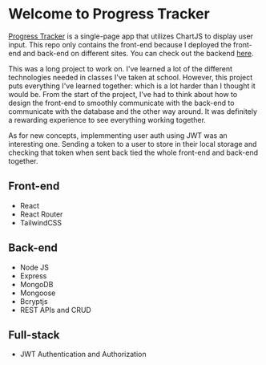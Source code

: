 # Welcome to Progress Tracker

[Progress Tracker](https://jovial-jalebi-d5c41c.netlify.app/) is a single-page app that utilizes ChartJS to display user input. This repo only contains the front-end because I deployed the front-end and back-end on different sites. You can check out the backend [here](https://github.com/GlenCalica/progress-tracker-backend).

This was a long project to work on. I've learned a lot of the different technologies needed in classes I've taken at school. However, this project puts everything I've learned together: which is a lot harder than I thought it would be. From the start of the project, I've had to think about how to design the front-end to smoothly communicate with the back-end to communicate with the database and the other way around. It was definitely a rewarding experience to see everything working together.

As for new concepts, implemmenting user auth using JWT was an interesting one. Sending a token to a user to store in their local storage and checking that token when sent back tied the whole front-end and back-end together.

## Front-end

-  React
-  React Router
-  TailwindCSS

## Back-end

-  Node JS
-  Express
-  MongoDB
-  Mongoose
-  Bcryptjs
-  REST APIs and CRUD

## Full-stack

-  JWT Authentication and Authorization
